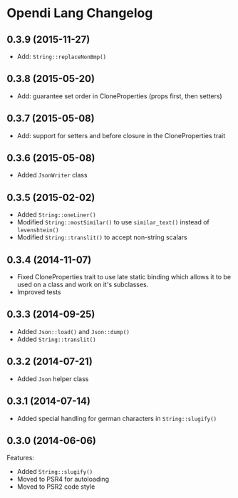 Opendi Lang Changelog
=====================

0.3.9 (2015-11-27)
------------------

* Add: `String::replaceNonBmp()`

0.3.8 (2015-05-20)
------------------

* Add: guarantee set order in CloneProperties (props first, then setters)

0.3.7 (2015-05-08)
------------------

* Add: support for setters and before closure in the CloneProperties trait

0.3.6 (2015-05-08)
------------------

* Added `JsonWriter` class

0.3.5 (2015-02-02)
------------------

* Added `String::oneLiner()`
* Modified `String::mostSimilar()` to use `similar_text()` instead of
  `levenshtein()`
* Modified `String::translit()` to accept non-string scalars

0.3.4 (2014-11-07)
------------------

* Fixed CloneProperties trait to use late static binding which allows it to be
  used on a class and work on it's subclasses.
* Improved tests

0.3.3 (2014-09-25)
------------------

* Added `Json::load()` and `Json::dump()`
* Added `String::translit()`

0.3.2 (2014-07-21)
------------------

* Added `Json` helper class

0.3.1 (2014-07-14)
------------------

* Added special handling for german characters in `String::slugify()`

0.3.0 (2014-06-06)
------------------

Features:

* Added `String::slugify()`
* Moved to PSR4 for autoloading
* Moved to PSR2 code style

